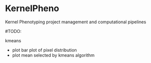 # KernelPheno
Kernel Phenotyping project management and computational pipelines

#TODO:

kmeans

* plot bar plot of pixel distribution
* plot mean selected by kmeans algorithm
